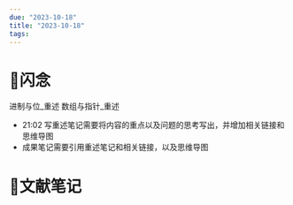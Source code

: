 ```yaml
---
due: "2023-10-18"
title: "2023-10-18"
tags:
---
```


# 📖闪念

进制与位_重述
数组与指针_重述

- 21:02 写重述笔记需要将内容的重点以及问题的思考写出，并增加相关链接和思维导图
- 成果笔记需要引用重述笔记和相关链接，以及思维导图







# 📒文献笔记






